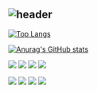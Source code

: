 ![header](https://capsule-render.vercel.app/api?type=rounded&color=auto&height=100&section=header&text=Hi%20there👋&fontSize=60)
---
[![Top Langs](https://github-readme-stats.vercel.app/api/top-langs/?username=eksql0645&layout=compact)](https://github.com/eksql0645/github-readme-stats)

[![Anurag's GitHub stats](https://github-readme-stats.vercel.app/api?username=eksql0645&show_icons=true&theme=buefy)](https://github.com/eksql0645/github-readme-stats) 

<img src="https://img.shields.io/badge/HTML5-blue?style=flat-square&logo=HTML5&logoColor=white"/> <img src="https://img.shields.io/badge/CSS-yellow?style=flat-square&logo=css&logoColor=white"/> <img src="https://img.shields.io/badge/javascript-orange?style=flat-square&logo=javascript&logoColor=white"/>  <img src="https://img.shields.io/badge/JAVA-red?style=flat-square&logo=JAVA&logoColor=white"/> 

<img src="https://img.shields.io/badge/vsCode-blue?style=flat-square&logo=visualstudiocode&logoColor=white"/> <img src="https://img.shields.io/badge/Eclipse-purple?style=flat-square&logo=eclipse&logoColor=white"/> <img src="https://img.shields.io/badge/gitHub-grey?style=flat-square&logo=github&logoColor=white"/> <img src="https://img.shields.io/badge/sourceTree-green?style=flat-square&logo=sourceTree&logoColor=white"/> 


